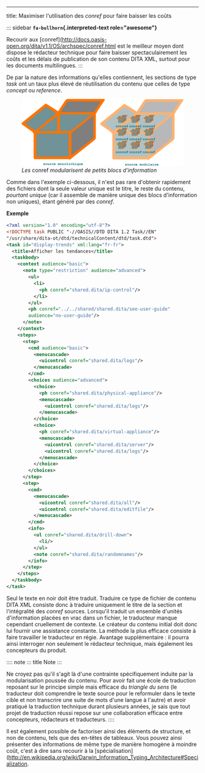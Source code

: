 ---
title: Maximiser l\'utilisation des *conref* pour faire baisser les coûts

::: sidebar
**`fa-bullhorn`{.interpreted-text role="awesome"}**

Recourir aux
\[conref\](<http://docs.oasis-open.org/dita/v1.1/OS/archspec/conref.html>
est le meilleur moyen dont dispose le rédacteur technique pour faire
baisser spectaculairement les coûts et les délais de publication de son
contenu DITA XML, surtout pour les documents multilingues.
:::

De par la nature des informations qu\'elles contiennent, les sections de
type *task* ont un taux plus élevé de réutilisation du contenu que
celles de type *concept* ou *reference*.

<figure>
<img src="graphics/maximiser-conref.svg"
alt="graphics/maximiser-conref.svg" />
<figcaption><em>Les</em> conref <em>modularisent de petits blocs
d'information</em></figcaption>
</figure>

Comme dans l\'exemple ci-dessous, il n\'est pas rare d\'obtenir
rapidement des fichiers dont la seule valeur unique est le titre, le
reste du contenu, *pourtant unique* (car il assemble de manière unique
des blocs d\'information non uniques), étant généré par des *conref*.

**Exemple**

``` xml
<?xml version="1.0" encoding="utf-8"?>
<!DOCTYPE task PUBLIC "-//OASIS//DTD DITA 1.2 Task//EN"
"/usr/share/dita-ot/dtd/technicalContent/dtd/task.dtd">
<task id="display-trends" xml:lang="fr-fr">
  <title>Afficher les tendances</title>
  <taskbody>
    <context audience="basic">
      <note type="restriction" audience="advanced">
        <ul>
          <li>
            <ph conref="shared.dita/ip-control"/>
          </li>
        </ul>
        <ph conref="../../shared/shared.dita/see-user-guide"
        audience="no-user-guide"/>
      </note>
    </context>
    <steps>
      <step>
        <cmd audience="basic">
          <menucascade>
            <uicontrol conref="shared.dita/logs"/>
          </menucascade>
        </cmd>
        <choices audience="advanced">
          <choice>
            <ph conref="shared.dita/physical-appliance"/>
            <menucascade>
              <uicontrol conref="shared.dita/logs"/>
            </menucascade>
          </choice>
          <choice>
            <ph conref="shared.dita/virtual-appliance"/>
            <menucascade>
              <uicontrol conref="shared.dita/server"/>
              <uicontrol conref="shared.dita/logs"/>
            </menucascade>
          </choice>
        </choices>
      </step>
      <step>
        <cmd>
          <menucascade>
            <uicontrol conref="shared.dita/all"/>
            <uicontrol conref="shared.dita/editfile"/>
          </menucascade>
        </cmd>
        <info>
          <ul conref="shared.dita/drill-down">
            <li/>
          </ul>
          <note conref="shared.dita/randomnames"/>
        </info>
      </step>
    </steps>
  </taskbody>
</task>
```

Seul le texte en noir doit être traduit. Traduire ce type de fichier de
contenu DITA XML consiste donc à traduire uniquement le titre de la
section et l\'intégralité des *conref* sources. Lorsqu\'il traduit un
ensemble d\'unités d\'information placées en vrac dans un fichier, le
traducteur manque cependant cruellement de contexte. Le créateur du
contenu initial doit donc lui fournir une assistance constante. La
méthode la plus efficace consiste à faire travailler le traducteur en
régie. Avantage supplémentaire : il pourra ainsi interroger non
seulement le rédacteur technique, mais également les concepteurs du
produit.

:::: note
::: title
Note
:::

Ne croyez pas qu\'il s\'agit là d\'une contrainte spécifiquement induite
par la modularisation poussée du contenu. Pour avoir fait une école de
traduction reposant sur le principe simple mais efficace du *triangle du
sens* (le traducteur doit comprendre le texte source pour le reformuler
dans le texte cible et non transcrire une suite de mots d\'une langue à
l\'autre) et avoir pratiqué la traduction technique durant plusieurs
années, je sais que tout projet de traduction réussi repose sur une
collaboration efficace entre concepteurs, rédacteurs et traducteurs.
::::

Il est également possible de factoriser ainsi des éléments de structure,
et non de contenu, tels que des en-têtes de tableaux. Vous pouvez ainsi
présenter des informations de même type de manière homogène à moindre
coût, c\'est à dire sans recourir à la
\[spécialisation\](<http://en.wikipedia.org/wiki/Darwin_Information_Typing_Architecture#Specialization>.
